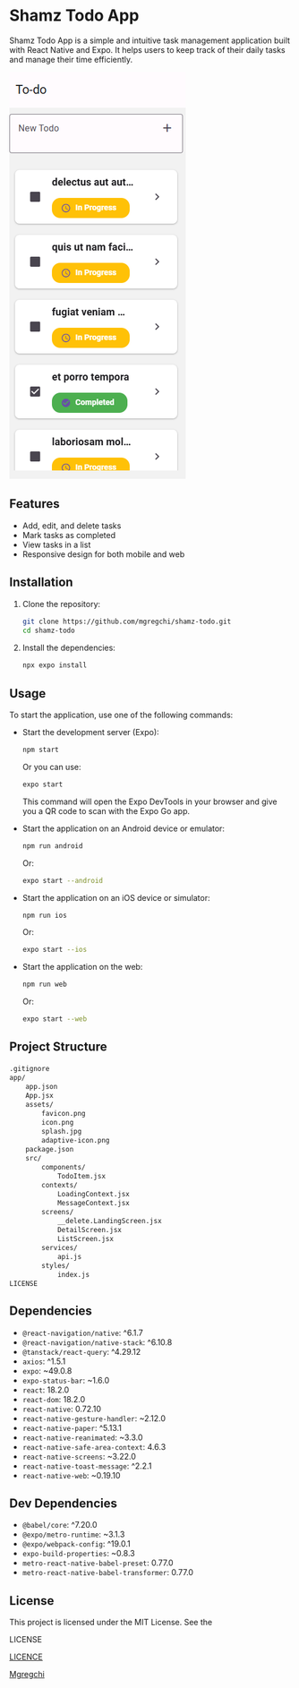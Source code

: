 # Shamz Todo App

Shamz Todo App is a simple and intuitive task management application built with React Native and Expo. It helps users to keep track of their daily tasks and manage their time efficiently.

![Shamz Todo Preview](./preview.png)

## Features

- Add, edit, and delete tasks
- Mark tasks as completed
- View tasks in a list
- Responsive design for both mobile and web

## Installation

1. Clone the repository:

   ```sh
   git clone https://github.com/mgregchi/shamz-todo.git
   cd shamz-todo
   ```

2. Install the dependencies:

   ```sh
   npx expo install
   ```

## Usage

To start the application, use one of the following commands:

- Start the development server (Expo):

  ```sh
  npm start
  ```

  Or you can use:

  ```sh
  expo start
  ```

  This command will open the Expo DevTools in your browser and give you a QR code to scan with the Expo Go app.

- Start the application on an Android device or emulator:

  ```sh
  npm run android
  ```

  Or:

  ```sh
  expo start --android
  ```

- Start the application on an iOS device or simulator:

  ```sh
  npm run ios
  ```

  Or:

  ```sh
  expo start --ios
  ```

- Start the application on the web:

  ```sh
  npm run web
  ```

  Or:

  ```sh
  expo start --web
  ```

## Project Structure

```
.gitignore
app/
	app.json
	App.jsx
	assets/
        favicon.png
        icon.png
        splash.jpg
        adaptive-icon.png
	package.json
	src/
		components/
			TodoItem.jsx
		contexts/
			LoadingContext.jsx
			MessageContext.jsx
		screens/
			__delete.LandingScreen.jsx
			DetailScreen.jsx
			ListScreen.jsx
		services/
			api.js
		styles/
			index.js
LICENSE
```

## Dependencies

- `@react-navigation/native`: ^6.1.7
- `@react-navigation/native-stack`: ^6.10.8
- `@tanstack/react-query`: ^4.29.12
- `axios`: ^1.5.1
- `expo`: ~49.0.8
- `expo-status-bar`: ~1.6.0
- `react`: 18.2.0
- `react-dom`: 18.2.0
- `react-native`: 0.72.10
- `react-native-gesture-handler`: ~2.12.0
- `react-native-paper`: ^5.13.1
- `react-native-reanimated`: ~3.3.0
- `react-native-safe-area-context`: 4.6.3
- `react-native-screens`: ~3.22.0
- `react-native-toast-message`: ^2.2.1
- `react-native-web`: ~0.19.10

## Dev Dependencies

- `@babel/core`: ^7.20.0
- `@expo/metro-runtime`: ~3.1.3
- `@expo/webpack-config`: ^19.0.1
- `expo-build-properties`: ~0.8.3
- `metro-react-native-babel-preset`: 0.77.0
- `metro-react-native-babel-transformer`: 0.77.0

## License

This project is licensed under the MIT License. See the 

LICENSE

[LICENCE](/LICENSE)

[Mgregchi](https://mgregchi.github.io)

